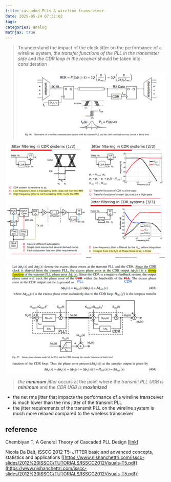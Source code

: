 ```yaml
---
title: cascaded PLLs & wireline transceiver
date: 2025-05-24 07:32:02
tags:
categories: analog
mathjax: true
---
```


> To understand the impact of the clock jitter on the performance of a wireline system, *the transfer functions of the PLL in the transmitter side* and *the CDR loop in the receiver* should be taken into consideration
>
> ![image-20250524111908032](cascaded-plls/image-20250524111908032.png)



![image-20250524091655525](cascaded-plls/image-20250524091655525.png)

![image-20250524222625524](cascaded-plls/image-20250524222625524.png)



> *the **minimum** jitter* occurs at the point where the *transmit PLL UGB is **minimum*** and the *CDR UGB is **maximized***

- the net rms jitter that impacts the performance of a wireline transceiver is much lower than the rms jitter of the transmit PLL
- the jitter requirements of the transmit PLL on the wireline system is much more relaxed compared to the wireless transceiver  

## reference

Chembiyan T, A General Theory of Cascaded PLL Design [[link](https://media.licdn.com/dms/document/media/v2/D561FAQFvRADxXYwdhg/feedshare-document-pdf-analyzed/B56Zb4ktDGHwAY-/0/1747927149379?e=1749081600&v=beta&t=r_mMzwFUR0kPR0LdWSbeEGzMVk5hOC2qaiVqMVZbnGA)]

Nicola Da Dalt, ISSCC 2012 T5: JITTER basic and advanced concepts, statistics and applications [[https://www.nishanchettri.com/isscc-slides/2012%20ISSCC/TUTORIALS/ISSCC2012Visuals-T5.pdf](https://www.nishanchettri.com/isscc-slides/2012%20ISSCC/TUTORIALS/ISSCC2012Visuals-T5.pdf)]
